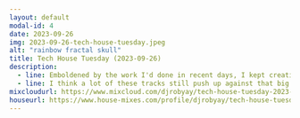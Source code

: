 ```yaml
---
layout: default
modal-id: 4
date: 2023-09-26
img: 2023-09-26-tech-house-tuesday.jpeg
alt: "rainbow fractal skull"
title: Tech House Tuesday (2023-09-26)
description:
  - line: Emboldened by the work I'd done in recent days, I kept creating. I really wanted to try playing with tracks that I think of as more "later in the night" - less fully vocal and traditionally instrumental, more vocal samples and electronic instrumentals - if only to prove to myself that I could mix something that wasn't big girl diva house.
  - line: I think a lot of these tracks still push up against that big girl diva line, but it's much more of a techy feel than I usually find myself playing. I like it. I want to do more like this!
mixcloudurl: https://www.mixcloud.com/djrobyay/tech-house-tuesday-2023-09-26/
houseurl: https://www.house-mixes.com/profile/djrobyay/tech-house-tuesday-2023-09-26
---
```


